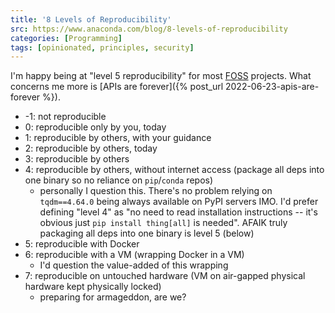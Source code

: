 ```yaml
---
title: '8 Levels of Reproducibility'
src: https://www.anaconda.com/blog/8-levels-of-reproducibility
categories: [Programming]
tags: [opinionated, principles, security]
---
```


I'm happy being at "level 5 reproducibility" for most [FOSS](https://en.wikipedia.org/wiki/Free_and_open-source_software) projects. What concerns me more is [APIs are forever]({% post_url 2022-06-23-apis-are-forever %}).

- -1: not reproducible
- 0: reproducible only by you, today
- 1: reproducible by others, with your guidance
- 2: reproducible by others, today
- 3: reproducible by others
- 4: reproducible by others, without internet access (package all deps into one binary so no reliance on `pip`/`conda` repos)
  + personally I question this. There's no problem relying on `tqdm==4.64.0` being always available on PyPI servers IMO. I'd prefer defining "level 4" as "no need to read installation instructions -- it's obvious just `pip install thing[all]` is needed". AFAIK truly packaging all deps into one binary is level 5 (below)
- 5: reproducible with Docker
- 6: reproducible with a VM (wrapping Docker in a VM)
  + I'd question the value-added of this wrapping
- 7: reproducible on untouched hardware (VM on air-gapped physical hardware kept physically locked)
  + preparing for armageddon, are we?
